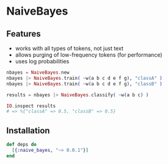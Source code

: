 # NaiveBayes

## Features

- works with all types of tokens, not just text
- allows purging of low-frequency tokens (for performance)
- uses log probabilities

```elixir
nbayes = NaiveBayes.new
nbayes |> NaiveBayes.train( ~w(a b c d e f g), "classA" )
nbayes |> NaiveBayes.train( ~w(a b c d e f g), "classB" )

results = nbayes |> NaiveBayes.classify( ~w(a b c) )

IO.inspect results
# => %{"classA" => 0.5, "classB" => 0.5}
```

## Installation

```elixir
def deps do
  [{:naive_bayes, "~> 0.0.1"}]
end
```

